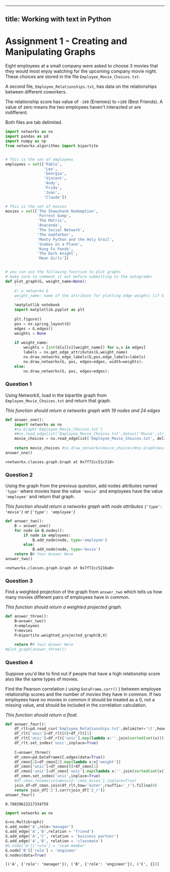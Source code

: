 
---
title: Working with text in Python
---

# Assignment 1 - Creating and Manipulating Graphs

Eight employees at a small company were asked to choose 3 movies that they would most enjoy watching for the upcoming company movie night. These choices are stored in the file `Employee_Movie_Choices.txt`.

A second file, `Employee_Relationships.txt`, has data on the relationships between different coworkers. 

The relationship score has value of `-100` (Enemies) to `+100` (Best Friends). A value of zero means the two employees haven't interacted or are indifferent.

Both files are tab delimited.


```python
import networkx as nx
import pandas as pd
import numpy as np
from networkx.algorithms import bipartite


# This is the set of employees
employees = set(['Pablo',
                 'Lee',
                 'Georgia',
                 'Vincent',
                 'Andy',
                 'Frida',
                 'Joan',
                 'Claude'])

# This is the set of movies
movies = set(['The Shawshank Redemption',
              'Forrest Gump',
              'The Matrix',
              'Anaconda',
              'The Social Network',
              'The Godfather',
              'Monty Python and the Holy Grail',
              'Snakes on a Plane',
              'Kung Fu Panda',
              'The Dark Knight',
              'Mean Girls'])


# you can use the following function to plot graphs
# make sure to comment it out before submitting to the autograder
def plot_graph(G, weight_name=None):
    '''
    G: a networkx G
    weight_name: name of the attribute for plotting edge weights (if G is weighted)
    '''
    %matplotlib notebook
    import matplotlib.pyplot as plt
    
    plt.figure()
    pos = nx.spring_layout(G)
    edges = G.edges()
    weights = None
    
    if weight_name:
        weights = [int(G[u][v][weight_name]) for u,v in edges]
        labels = nx.get_edge_attributes(G,weight_name)
        nx.draw_networkx_edge_labels(G,pos,edge_labels=labels)
        nx.draw_networkx(G, pos, edges=edges, width=weights);
    else:
        nx.draw_networkx(G, pos, edges=edges);
```

### Question 1

Using NetworkX, load in the bipartite graph from `Employee_Movie_Choices.txt` and return that graph.

*This function should return a networkx graph with 19 nodes and 24 edges*


```python
def answer_one():
    import networkx as nx
    #nx.Graph('Employee_Movie_Choices.txt')
    ##nx.read_edgelist('Employee_Movie_Choices.txt',data=[('Movie',str)],create_using=nx.MultiDiGraph())# Your Code Here
    movie_choices = nx.read_edgelist('Employee_Movie_Choices.txt', delimiter='\t',create_using=nx.Graph())
                                     
    return movie_choices #nx.draw_networkx(movie_choices)#nx.Graph(movie_choices)# Your Answer Here
answer_one()
```




    <networkx.classes.graph.Graph at 0x7f72cc51c518>



### Question 2

Using the graph from the previous question, add nodes attributes named `'type'` where movies have the value `'movie'` and employees have the value `'employee'` and return that graph.

*This function should return a networkx graph with node attributes `{'type': 'movie'}` or `{'type': 'employee'}`*


```python
def answer_two():
    B = answer_one()
    for node in B.nodes():
        if node in employees:
            B.add_node(node, type='employee')
        else:
            B.add_node(node, type='movie') 
    return B# Your Answer Here
answer_two()
```




    <networkx.classes.graph.Graph at 0x7f72cc5216a0>



### Question 3

Find a weighted projection of the graph from `answer_two` which tells us how many movies different pairs of employees have in common.

*This function should return a weighted projected graph.*


```python
def answer_three():
    B=answer_two()
    X=employees
    Y=movies
    P=bipartite.weighted_projected_graph(B,X)
    
    return P# Your Answer Here
#plot_graph(answer_three())
```

### Question 4

Suppose you'd like to find out if people that have a high relationship score also like the same types of movies.

Find the Pearson correlation ( using `DataFrame.corr()` ) between employee relationship scores and the number of movies they have in common. If two employees have no movies in common it should be treated as a 0, not a missing value, and should be included in the correlation calculation.

*This function should return a float.*


```python
def answer_four():
    df_rlt=pd.read_csv('Employee_Relationships.txt',delimiter='\t',header=None)
    df_rlt['unic']=df_rlt[0]+df_rlt[1]
    df_rlt['unic']=df_rlt['unic'].map(lambda x:''.join(sorted(set(x))))
    df_rlt.set_index('unic',inplace=True)
    
    C=answer_three()
    df_cmon=pd.DataFrame(C.edges(data=True))
    df_cmon[2]=df_cmon[2].map(lambda x:x['weight'])
    df_cmon['unic']=df_cmon[0]+df_cmon[1]
    df_cmon['unic']=df_cmon['unic'].map(lambda x:''.join(sorted(set(x))))
    df_cmon.set_index('unic',inplace=True)
    #df_cmon.rename(columns={2:'cmon_mvies'},inplace=True)
    join_df=df_cmon.join(df_rlt,how='outer',rsuffix='_r').fillna(0)
    return join_df['2'].corr(join_df['2_r'])
answer_four()
```




    0.78839622217334759




```python
import networkx as nx

G=nx.MultiGraph()
G.add_node('A',role='manager')
G.add_edge('A','B',relation = 'friend')
G.add_edge('A','C', relation = 'business partner')
G.add_edge('A','B', relation = 'classmate')
#G.node['A']['role'] = 'team member'
G.node['B']['role'] = 'engineer'
G.nodes(data=True)
```




    [('A', {'role': 'manager'}), ('B', {'role': 'engineer'}), ('C', {})]




```python

```
